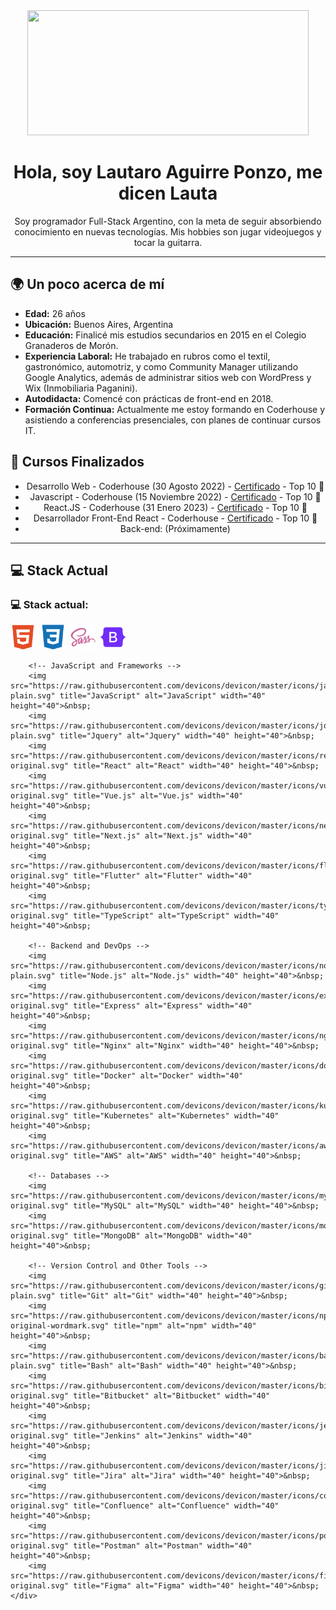 <div id="header" align="center">
  <img src="https://media.giphy.com/media/uUDpKzAhqTcA1daVXc/giphy.gif" width="450" height="200" />
  <h1>Hola, soy Lautaro Aguirre Ponzo, me dicen Lauta</h1>
</div>

<p align="center">
  Soy programador Full-Stack Argentino, con la meta de seguir absorbiendo conocimiento en nuevas tecnologías.
  Mis hobbies son jugar videojuegos y tocar la guitarra.
</p>

---

## 🌍 Un poco acerca de mí

- **Edad:** 26 años
- **Ubicación:** Buenos Aires, Argentina
- **Educación:** Finalicé mis estudios secundarios en 2015 en el Colegio Granaderos de Morón.
- **Experiencia Laboral:** He trabajado en rubros como el textil, gastronómico, automotriz, y como Community Manager utilizando Google Analytics, además de administrar sitios web con WordPress y Wix (Inmobiliaria Paganini).
- **Autodidacta:** Comencé con prácticas de front-end en 2018.
- **Formación Continua:** Actualmente me estoy formando en Coderhouse y asistiendo a conferencias presenciales, con planes de continuar cursos IT.

## 📃 Cursos Finalizados

<div align="center">
  <ul>
    <li>Desarrollo Web - Coderhouse (30 Agosto 2022) - <a href="https://www.coderhouse.com/certificados/632f6d790a05d5000e4e8499">Certificado</a> - Top 10 🎉</li>
    <li>Javascript - Coderhouse (15 Noviembre 2022) - <a href="https://www.coderhouse.com/certificados/637cd01482f8cd000ea28ae4">Certificado</a> - Top 10 🎉</li>
    <li>React.JS - Coderhouse (31 Enero 2023) - <a href="https://www.coderhouse.com/certificados/63fecfa71ce4d3000e18c1ab">Certificado</a> - Top 10 🎉</li>
    <li>Desarrollador Front-End React - Coderhouse - <a href="https://www.coderhouse.com/certificados/63fecfa81ce4d3000e18c1ae">Certificado</a> - Top 10 🎉</li>
    <li>Back-end: (Próximamente)</li>
  </ul>
</div>

---

## 💻 Stack Actual

<div align="left">
    <h3>💻 Stack actual:</h3>
    <div>
        <!-- Basic Web Development -->
        <img src="https://raw.githubusercontent.com/devicons/devicon/master/icons/html5/html5-plain.svg" title="HTML5" alt="HTML5" width="40" height="40">&nbsp;
        <img src="https://raw.githubusercontent.com/devicons/devicon/master/icons/css3/css3-plain.svg" title="CSS3" alt="CSS3" width="40" height="40">&nbsp;
        <img src="https://raw.githubusercontent.com/devicons/devicon/master/icons/sass/sass-original.svg" title="SASS" alt="SASS" width="40" height="40">&nbsp;
        <img src="https://raw.githubusercontent.com/devicons/devicon/master/icons/bootstrap/bootstrap-plain.svg" title="Bootstrap5" alt="Bootstrap5" width="40" height="40">&nbsp;

        <!-- JavaScript and Frameworks -->
        <img src="https://raw.githubusercontent.com/devicons/devicon/master/icons/javascript/javascript-plain.svg" title="JavaScript" alt="JavaScript" width="40" height="40">&nbsp;
        <img src="https://raw.githubusercontent.com/devicons/devicon/master/icons/jquery/jquery-plain.svg" title="Jquery" alt="Jquery" width="40" height="40">&nbsp;
        <img src="https://raw.githubusercontent.com/devicons/devicon/master/icons/react/react-original.svg" title="React" alt="React" width="40" height="40">&nbsp;
        <img src="https://raw.githubusercontent.com/devicons/devicon/master/icons/vuejs/vuejs-original.svg" title="Vue.js" alt="Vue.js" width="40" height="40">&nbsp;
        <img src="https://raw.githubusercontent.com/devicons/devicon/master/icons/nextjs/nextjs-original.svg" title="Next.js" alt="Next.js" width="40" height="40">&nbsp;
        <img src="https://raw.githubusercontent.com/devicons/devicon/master/icons/flutter/flutter-original.svg" title="Flutter" alt="Flutter" width="40" height="40">&nbsp;
        <img src="https://raw.githubusercontent.com/devicons/devicon/master/icons/typescript/typescript-original.svg" title="TypeScript" alt="TypeScript" width="40" height="40">&nbsp;

        <!-- Backend and DevOps -->
        <img src="https://raw.githubusercontent.com/devicons/devicon/master/icons/nodejs/nodejs-plain.svg" title="Node.js" alt="Node.js" width="40" height="40">&nbsp;
        <img src="https://raw.githubusercontent.com/devicons/devicon/master/icons/express/express-original.svg" title="Express" alt="Express" width="40" height="40">&nbsp;
        <img src="https://raw.githubusercontent.com/devicons/devicon/master/icons/nginx/nginx-original.svg" title="Nginx" alt="Nginx" width="40" height="40">&nbsp;
        <img src="https://raw.githubusercontent.com/devicons/devicon/master/icons/docker/docker-original.svg" title="Docker" alt="Docker" width="40" height="40">&nbsp;
        <img src="https://raw.githubusercontent.com/devicons/devicon/master/icons/kubernetes/kubernetes-original.svg" title="Kubernetes" alt="Kubernetes" width="40" height="40">&nbsp;
        <img src="https://raw.githubusercontent.com/devicons/devicon/master/icons/aws/aws-original.svg" title="AWS" alt="AWS" width="40" height="40">&nbsp;

        <!-- Databases -->
        <img src="https://raw.githubusercontent.com/devicons/devicon/master/icons/mysql/mysql-original.svg" title="MySQL" alt="MySQL" width="40" height="40">&nbsp;
        <img src="https://raw.githubusercontent.com/devicons/devicon/master/icons/mongodb/mongodb-original.svg" title="MongoDB" alt="MongoDB" width="40" height="40">&nbsp;

        <!-- Version Control and Other Tools -->
        <img src="https://raw.githubusercontent.com/devicons/devicon/master/icons/git/git-plain.svg" title="Git" alt="Git" width="40" height="40">&nbsp;
        <img src="https://raw.githubusercontent.com/devicons/devicon/master/icons/npm/npm-original-wordmark.svg" title="npm" alt="npm" width="40" height="40">&nbsp;
        <img src="https://raw.githubusercontent.com/devicons/devicon/master/icons/bash/bash-plain.svg" title="Bash" alt="Bash" width="40" height="40">&nbsp;
        <img src="https://raw.githubusercontent.com/devicons/devicon/master/icons/bitbucket/bitbucket-original.svg" title="Bitbucket" alt="Bitbucket" width="40" height="40">&nbsp;
        <img src="https://raw.githubusercontent.com/devicons/devicon/master/icons/jenkins/jenkins-original.svg" title="Jenkins" alt="Jenkins" width="40" height="40">&nbsp;
        <img src="https://raw.githubusercontent.com/devicons/devicon/master/icons/jira/jira-original.svg" title="Jira" alt="Jira" width="40" height="40">&nbsp;
        <img src="https://raw.githubusercontent.com/devicons/devicon/master/icons/confluence/confluence-original.svg" title="Confluence" alt="Confluence" width="40" height="40">&nbsp;
        <img src="https://raw.githubusercontent.com/devicons/devicon/master/icons/postman/postman-original.svg" title="Postman" alt="Postman" width="40" height="40">&nbsp;
        <img src="https://raw.githubusercontent.com/devicons/devicon/master/icons/figma/figma-original.svg" title="Figma" alt="Figma" width="40" height="40">&nbsp;
    </div>
</div>

